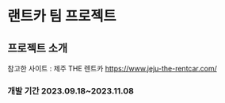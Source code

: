 # 랜트카 팀 프로젝트 
## 프로젝트 소개


참고한 사이트 : 제주 THE 렌트카 https://www.jeju-the-rentcar.com/
### 개발 기간 2023.09.18~2023.11.08
